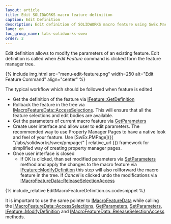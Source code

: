 ```yaml
---
layout: article
title: Edit SOLIDWORKS macro feature definition
caption: Edit Definition
description: Edit definition of SOLIDWORKS macro feature using SwEx.MacroFeature framework
lang: en
toc_group_name: labs-solidworks-swex
order: 2
---
```

Edit definition allows to modify the parameters of an existing feature. Edit definition is called when *Edit Feature* command is clicked form the feature manager tree.

{% include img.html src="menu-edit-feature.png" width=250 alt="Edit Feature Command" align="center" %}

The typical workflow which should be followed when feature is edited

* Get the definition of the feature via [IFeature::GetDefinition](http://help.solidworks.com/2016/english/api/sldworksapi/solidworks.interop.sldworks~solidworks.interop.sldworks.ifeature~getdefinition.html)
* Rollback the feature in the tree via [IMacroFeatureData::AccessSelections](http://help.solidworks.com/2016/english/api/sldworksapi/SolidWorks.Interop.sldworks~SolidWorks.Interop.sldworks.IMacroFeatureData~AccessSelections.html). This will ensure that all the feature selections and edit bodies are available.
* Get the parameters of current macro feature via [GetParameters](https://docs.codestack.net/swex/macro-feature/html/M_CodeStack_SwEx_MacroFeature_MacroFeatureEx_1_GetParameters.htm)
* Create user interface and allow user to edit parameters. The recommended way to use Property Manager Pages to have a native look and feel of your feature. Use [SwEx.PMPage]({{ "/labs/solidworks/swex/pmpage/" | relative_url }}) framework for simplified way of creating property manager pages.
* Once user interface is closed
    * If OK is clicked, than set modified parameters via [SetParameters](https://docs.codestack.net/swex/macro-feature/html/M_CodeStack_SwEx_MacroFeature_MacroFeatureEx_1_SetParameters.htm) method and apply the changes to the macro feature via [IFeature::ModifyDefinition](http://help.solidworks.com/2016/english/api/sldworksapi/SOLIDWORKS.Interop.sldworks~SOLIDWORKS.Interop.sldworks.IFeature~ModifyDefinition.html) this step will also rollforward the macro feature in the tree.
    If *Cancel* is clicked undo the modifications via [IMacroFeatureData::ReleaseSelectionAccess](http://help.solidworks.com/2016/english/api/sldworksapi/SolidWorks.Interop.sldworks~SolidWorks.Interop.sldworks.IMacroFeatureData~ReleaseSelectionAccess.html)

{% include_relative EditMacroFeatureDefinition.cs.codesnippet %}

It is important to use the same pointer to [IMacroFeatureData](http://help.solidworks.com/2016/english/api/sldworksapi/solidworks.interop.sldworks~solidworks.interop.sldworks.imacrofeaturedata.html) while calling the [IMacroFeatureData::AccessSelections](http://help.solidworks.com/2016/english/api/sldworksapi/SolidWorks.Interop.sldworks~SolidWorks.Interop.sldworks.IMacroFeatureData~AccessSelections.html), [GetParameters](https://docs.codestack.net/swex/macro-feature/html/M_CodeStack_SwEx_MacroFeature_MacroFeatureEx_1_GetParameters.htm), [SetParameters](https://docs.codestack.net/swex/macro-feature/html/M_CodeStack_SwEx_MacroFeature_MacroFeatureEx_1_SetParameters.htm), [IFeature::ModifyDefinition](http://help.solidworks.com/2016/english/api/sldworksapi/SOLIDWORKS.Interop.sldworks~SOLIDWORKS.Interop.sldworks.IFeature~ModifyDefinition.html) and [IMacroFeatureData::ReleaseSelectionAccess](http://help.solidworks.com/2016/english/api/sldworksapi/SolidWorks.Interop.sldworks~SolidWorks.Interop.sldworks.IMacroFeatureData~ReleaseSelectionAccess.html) methods.